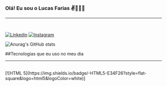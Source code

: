### Olá! Eu sou o Lucas Farias ✌️🧑🏻‍💻
<hr> <br>

[![Linkedin](https://img.shields.io/badge/LinkedIn-0077B5?style=for-the-badge&logo=linkedin&logoColor=white)](https://www.linkedin.com/in/lucascostafarias/)
[![Instagram](https://img.shields.io/badge/Instagram-E4405F?style=for-the-badge&logo=instagram&logoColor=white)](https://www.instagram.com/lucas_araujo_costa_farias)


![Anurag's GitHub stats](https://github-readme-stats.vercel.app/api?username=Lucasaraujofarias&show_icons=true&theme=radical)

##Tecnologias que eu uso no meu dia <hr>
<div  style="display : inline_block"><br>
    [![HTML 5](https://img.shields.io/badge/-HTML5-E34F26?style=flat-square&logo=html5&logoColor=white)]
</div>

